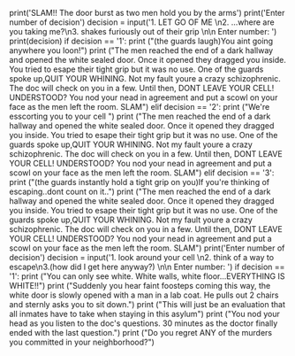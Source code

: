    print('SLAM!! The door burst as two men hold you by the arms')
print('Enter number of decision')
decision = input('1. LET GO OF ME \n2. ...where are you taking me?\n3. shakes furiously out of their grip \n\n Enter number: ')
print(decision)
if decision == '1':
  print ("(the guards laugh)You aint going anywhere you loon!")
  print ("The men reached the end of a dark hallway and opened the white sealed door. Once it opened they dragged you inside. You tried to esape their tight grip but it was no use. One of the guards spoke up,QUIT YOUR WHINING. Not my fault youre a crazy schizophrenic. The doc will check on you in a few. Until then, DONT LEAVE YOUR CELL! UNDERSTOOD? You nod your nead in agreement and put a scowl on your face as the men left the room. SLAM")
elif decision == '2':
  print ("We're esscorting you to your cell ")
  print ("The men reached the end of a dark hallway and opened the white sealed door. Once it opened they dragged you inside. You tried to esape their tight grip but it was no use. One of the guards spoke up,QUIT YOUR WHINING. Not my fault youre a crazy schizophrenic. The doc will check on you in a few. Until then, DONT LEAVE YOUR CELL! UNDERSTOOD? You nod your nead in agreement and put a scowl on your face as the men left the room. SLAM")
elif decision == '3':
  print ("(the guards instantly hold a tight grip on you)If you're thinking of escaping..dont count on it..")
  print ("The men reached the end of a dark hallway and opened the white sealed door. Once it opened they dragged you inside. You tried to esape their tight grip but it was no use. One of the guards spoke up,QUIT YOUR WHINING. Not my fault youre a crazy schizophrenic. The doc will check on you in a few. Until then, DONT LEAVE YOUR CELL! UNDERSTOOD? You nod your nead in agreement and put a scowl on your face as the men left the room. SLAM")
  print('Enter number of decision')
decision = input('1. look around your cell \n2. think of a way to escape\n3.(how did I get here anyway?) \n\n Enter number: ')
if decision == '1':
  print ("You can only see white. White walls, white floor...EVERYTHING IS WHITE!!")
print ("Suddenly you hear faint foosteps coming this way, the white door is slowly opened with a man in a lab coat. He pulls out 2 chairs and sternly asks you to sit down.") 
print ("This will just be an evaluation that all inmates have to take when staying in this asylum")
print ("You nod your head as you listen to the doc's questions. 30 minutes as the doctor finally ended with the last question.")
print ("Do you regret ANY of the murders you committed in your neighborhood?")





